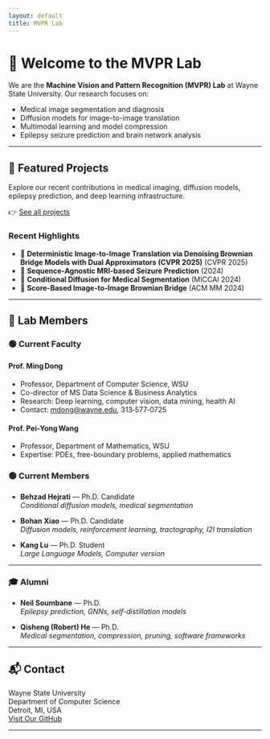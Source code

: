 ```yaml
---
layout: default
title: MVPR Lab
---
```


# 👋 Welcome to the MVPR Lab

We are the **Machine Vision and Pattern Recognition (MVPR) Lab** at Wayne State University. Our research focuses on:

- Medical image segmentation and diagnosis
- Diffusion models for image-to-image translation
- Multimodal learning and model compression
- Epilepsy seizure prediction and brain network analysis

---

## 🧪 Featured Projects

Explore our recent contributions in medical imaging, diffusion models, epilepsy prediction, and deep learning infrastructure.

👉 [See all projects](projects.md)

### Recent Highlights

- 🎨 **Deterministic Image-to-Image Translation via Denoising Brownian Bridge Models with Dual Approximators (CVPR 2025)** (CVPR 2025)
- 🧠 **Sequence-Agnostic MRI-based Seizure Prediction** (2024)  
- 🧬 **Conditional Diffusion for Medical Segmentation** (MICCAI 2024)  
- 🧩 **Score-Based Image-to-Image Brownian Bridge** (ACM MM 2024)  

---


## 👥 Lab Members
### 🟢 Current Faculty

#### **Prof. Ming Dong**
- Professor, Department of Computer Science, WSU  
- Co-director of MS Data Science & Business Analytics  
- Research: Deep learning, computer vision, data mining, health AI  
- Contact: mdong@wayne.edu, 313‑577‑0725

#### **Prof. Pei‑Yong Wang**
- Professor, Department of Mathematics, WSU  
- Expertise: PDEs, free-boundary problems, applied mathematics  

### 🟢 Current Members
- **Behzad Hejrati** — Ph.D. Candidate  
  _Conditional diffusion models, medical segmentation_
- **Bohan Xiao** — Ph.D. Candidate  
  _Diffusion models, reinforcement learning, tractography, I2I translation_

- **Kang Lu** — Ph.D. Student  
  _Large Language Models, Computer version_

---

### 🎓 Alumni

- **Neil Soumbane** — Ph.D.  
  _Epilepsy prediction, GNNs, self-distillation models_

- **Qisheng (Robert) He** — Ph.D.  
  _Medical segmentation, compression, pruning, software frameworks_

---

## 📬 Contact

Wayne State University  
Department of Computer Science  
Detroit, MI, USA  
[Visit Our GitHub](https://github.com/MVPRLab)

---
